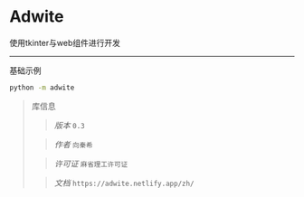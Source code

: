 # Adwite

使用tkinter与web组件进行开发

---


基础示例
```bash
python -m adwite
```

> 库信息
>> _版本_ `0.3`
> 
>> _作者_ `向秦希`
> 
>> _许可证_ `麻省理工许可证`
> 
>> _文档_ `https://adwite.netlify.app/zh/`